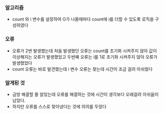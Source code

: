 ### 알고리즘
 - count 와 i 변수를 설정하여 O가 나올때마다 count에 i를 더할 수 있도록 로직을 구성하였다

### 오류
 - 오류가 2번 발생했는데 처음 발생했던 오류는 count를 초기화 시켜주지 않아 값이 이상해지는 오류가 발생했었고 두번째 오류는 i를 1로 초기화 시켜주지 않아 오류가 발생했었다
 - count 오류는 바로 발견했는데 i 변수 오류는 찾는데 시간이 조금 걸려 아쉬웠다

### 알게된 것
 - 금방 해결할 줄 알았는데 오류를 해결하는 것에 시간이 생각보다 오래걸려 아쉬움이 남았다.
 - 하지만 오류를 스스로 찾아냈다는 것에 의의를 두었다
